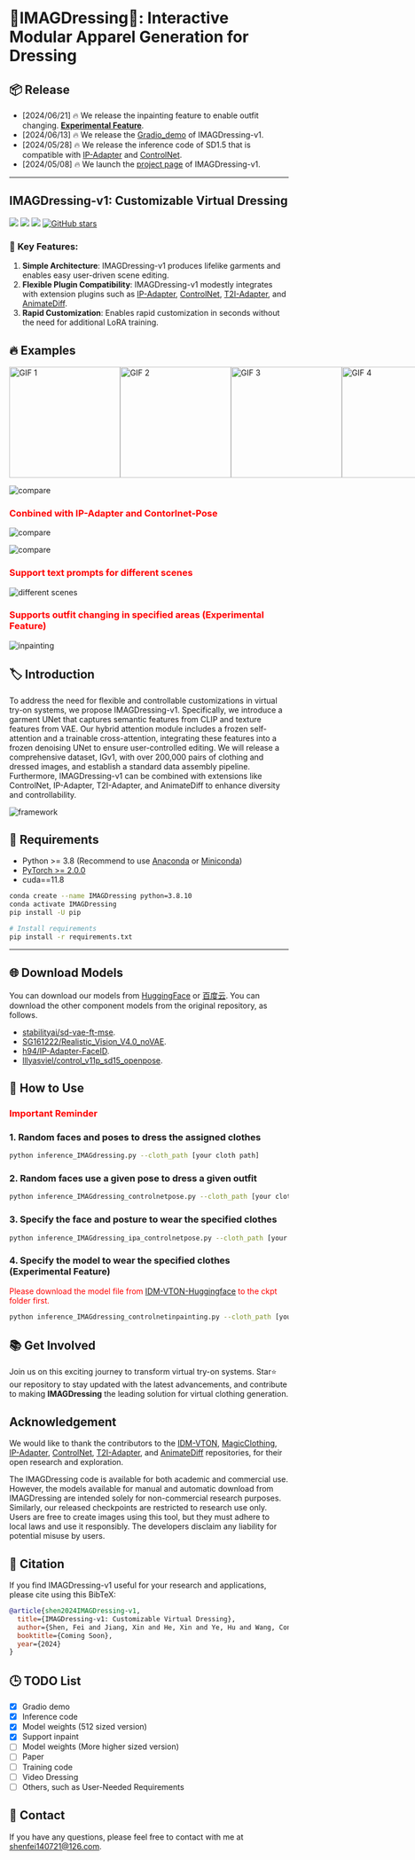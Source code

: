 # **👔IMAGDressing👔: Interactive Modular Apparel Generation for Dressing**


## 📦️ Release
- [2024/06/21] 🔥 We release the inpainting feature to enable outfit changing. **[Experimental Feature](assets/inpainting.png)**.
- [2024/06/13] 🔥 We release the [Gradio_demo](https://sf.dictdoc.site/) of IMAGDressing-v1.
- [2024/05/28] 🔥 We release the inference code of SD1.5 that is compatible with [IP-Adapter](https://github.com/tencent-ailab/IP-Adapter) and [ControlNet](https://github.com/lllyasviel/ControlNet).
- [2024/05/08]  🔥 We launch the [project page](https://imagdressing.github.io/) of IMAGDressing-v1.

---

## IMAGDressing-v1: Customizable Virtual Dressing
<a href='https://imagdressing.github.io/'><img src='https://img.shields.io/badge/Project-Page-green'></a>
<a href='https://imagdressing.github.io/'><img src='https://img.shields.io/badge/Technique-Report-red'></a>
<a href='https://huggingface.co/feishen29/IMAGDressing'><img src='https://img.shields.io/badge/%F0%9F%A4%97%20Hugging%20Face-Model-blue'></a>
[![GitHub stars](https://img.shields.io/github/stars/muzishen/IMAGDressing?style=social)](https://github.com/muzishen/IMAGDressing)


### 🚀 **Key Features:**
1. **Simple Architecture**: IMAGDressing-v1 produces lifelike garments and enables easy user-driven scene editing. 
2. **Flexible Plugin Compatibility**: IMAGDressing-v1 modestly integrates with extension plugins such as [IP-Adapter](https://github.com/tencent-ailab/IP-Adapter), [ControlNet](https://github.com/lllyasviel/ControlNet), [T2I-Adapter](https://github.com/TencentARC/T2I-Adapter), and [AnimateDiff](https://github.com/guoyww/AnimateDiff).
3. **Rapid Customization**: Enables rapid customization in seconds without the need for additional LoRA training.




## 🔥 **Examples**

<div style="display: flex; justify-content: space-around;">
  <img src="assets/scrolling_images1.gif" alt="GIF 1" width="200" />
  <img src="assets/scrolling_images2.gif" alt="GIF 2" width="200" />
  <img src="assets/scrolling_images3.gif" alt="GIF 3" width="200" />
    <img src="assets/scrolling_images4.gif" alt="GIF 4" width="200" />
</div>


![compare](assets/compare_magic2.png)

### <span style="color:red">Conbined with IP-Adapter and Contorlnet-Pose</span>

![compare](assets/pose.png)

![compare](assets/person.png)

### <span style="color:red">Support text prompts for different scenes</span>
![different scenes](assets/different_scenes.png)

### <span style="color:red">Supports outfit changing in specified areas (Experimental Feature)</span>
![inpainting](assets/inpainting.png)


## 🏷️  Introduction

To address the need for flexible and controllable customizations in virtual try-on systems, we propose IMAGDressing-v1. Specifically, we introduce a garment UNet that captures semantic features from CLIP and texture features from VAE. Our hybrid attention module includes a frozen self-attention and a trainable cross-attention, integrating these features into a frozen denoising UNet to ensure user-controlled editing. We will release a comprehensive dataset, IGv1, with over 200,000 pairs of clothing and dressed images, and establish a standard data assembly pipeline. Furthermore, IMAGDressing-v1 can be combined with extensions like ControlNet, IP-Adapter, T2I-Adapter, and AnimateDiff to enhance diversity and controllability. 

![framework](assets/pipeline.png)

## 🔧 Requirements

- Python >= 3.8 (Recommend to use [Anaconda](https://www.anaconda.com/download/#linux) or [Miniconda](https://docs.conda.io/en/latest/miniconda.html))
- [PyTorch >= 2.0.0](https://pytorch.org/)
- cuda==11.8

```bash
conda create --name IMAGDressing python=3.8.10
conda activate IMAGDressing
pip install -U pip

# Install requirements
pip install -r requirements.txt
```

---


## 🌐 Download Models
You can download our models from [HuggingFace](https://huggingface.co/feishen29/IMAGDressing) or [百度云](https://pan.baidu.com/s/1-69aFUjtrsGnD0OlU0dMzQ?pwd=imag).  You can download the other component models from the original repository, as follows.
- [stabilityai/sd-vae-ft-mse](https://huggingface.co/stabilityai/sd-vae-ft-mse).
- [SG161222/Realistic_Vision_V4.0_noVAE](https://huggingface.co/SG161222/Realistic_Vision_V4.0_noVAE).
- [h94/IP-Adapter-FaceID](https://huggingface.co/h94/IP-Adapter-FaceID).
- [lllyasviel/control_v11p_sd15_openpose](https://huggingface.co/lllyasviel/control_v11p_sd15_openpose).
## 🎉 How to Use

### <span style="color:red">Important Reminder</span>


### 1. Random faces and poses to dress the assigned clothes 

```sh
python inference_IMAGdressing.py --cloth_path [your cloth path]
```


### 2. Random faces use a given pose to dress a given outfit 

```sh
python inference_IMAGdressing_controlnetpose.py --cloth_path [your cloth path] --pose_path [your posture path]
```

### 3. Specify the face and posture to wear the specified clothes

```sh
python inference_IMAGdressing_ipa_controlnetpose.py --cloth_path [your cloth path] --face_path [your face path] --pose_path [your posture path]
```

### 4. Specify the model to wear the specified clothes (Experimental Feature)
<span style="color:red">Please download the model file from [IDM-VTON-Huggingface](https://huggingface.co/spaces/yisol/IDM-VTON/tree/main) to the ckpt folder first.</span>
```sh
python inference_IMAGdressing_controlnetinpainting.py --cloth_path [your cloth path] --model_path [your model path]
```


## 📚 Get Involved
Join us on this exciting journey to transform virtual try-on systems. Star⭐️ our repository to stay updated with the latest advancements, and contribute to making **IMAGDressing** the leading solution for virtual clothing generation.


## Acknowledgement
We would like to thank the contributors to the [IDM-VTON](https://github.com/yisol/IDM-VTON), [MagicClothing](https://github.com/ShineChen1024/MagicClothing), [IP-Adapter](https://github.com/tencent-ailab/IP-Adapter), [ControlNet](https://github.com/lllyasviel/ControlNet), [T2I-Adapter](https://github.com/TencentARC/T2I-Adapter), and [AnimateDiff](https://github.com/guoyww/AnimateDiff) repositories, for their open research and exploration.

The IMAGDressing code is available for both academic and commercial use. However, the models available for manual and automatic download from IMAGDressing are intended solely for non-commercial research purposes. Similarly, our released checkpoints are restricted to research use only. Users are free to create images using this tool, but they must adhere to local laws and use it responsibly. The developers disclaim any liability for potential misuse by users.

## 📝 Citation

If you find IMAGDressing-v1 useful for your research and applications, please cite using this BibTeX:

```bibtex
@article{shen2024IMAGDressing-v1,
  title={IMAGDressing-v1: Customizable Virtual Dressing},
  author={Shen, Fei and Jiang, Xin and He, Xin and Ye, Hu and Wang, Cong, and Du, Xiaoyu, and Tang, Jinghui},
  booktitle={Coming Soon},
  year={2024}
}
```

## 🕒 TODO List
- [x] Gradio demo
- [x] Inference code
- [x] Model weights (512 sized version)
- [x] Support inpaint
- [ ] Model weights (More higher sized version)
- [ ] Paper
- [ ] Training code
- [ ] Video Dressing
- [ ] Others, such as User-Needed Requirements

## 📨 Contact
If you have any questions, please feel free to contact with me at shenfei140721@126.com.
